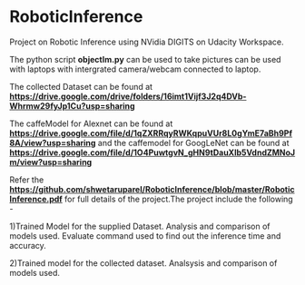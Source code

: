 # RoboticInference

Project on Robotic Inference using NVidia DIGITS on Udacity Workspace.

The python script **objectIm.py** can be used to take pictures can be used with laptops with intergrated camera/webcam connected to laptop.

The collected Dataset can be found at **https://drive.google.com/drive/folders/16imt1Vijf3J2q4DVb-Whrmw29fyJp1Cu?usp=sharing**

The caffeModel for Alexnet can be found at **https://drive.google.com/file/d/1qZXRRqyRWKqpuVUr8L0gYmE7aBh9Pf8A/view?usp=sharing** and the caffemodel for GoogLeNet can be found at **https://drive.google.com/file/d/1O4PuwtgvN_gHN9tDauXlb5VdndZMNoJm/view?usp=sharing**

 
Refer the **https://github.com/shwetaruparel/RoboticInference/blob/master/RoboticInference.pdf** for full details of the project.The project include the following -


1)Trained Model for the supplied Dataset. Analysis and comparison of models used. Evaluate command used to find out the inference time and accuracy.

2)Trained model for the collected dataset. Analsysis and comparison of models used.
